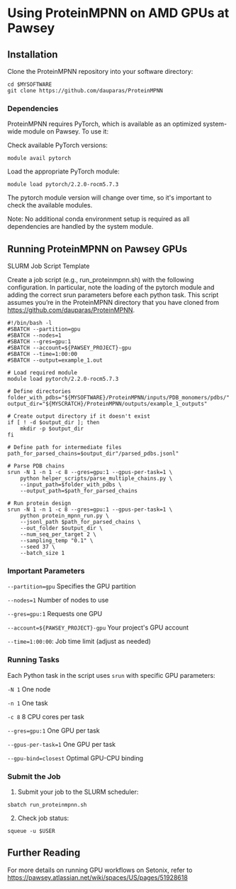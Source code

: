 # Using ProteinMPNN on AMD GPUs at Pawsey

## Installation

Clone the ProteinMPNN repository into your software directory:
```
cd $MYSOFTWARE
git clone https://github.com/dauparas/ProteinMPNN
```

### Dependencies

ProteinMPNN requires PyTorch, which is available as an optimized system-wide module on Pawsey. To use it:

Check available PyTorch versions:

`module avail pytorch`

Load the appropriate PyTorch module:

`module load pytorch/2.2.0-rocm5.7.3`

The pytorch module version will change over time, so it's important to check the available modules.

Note: No additional conda environment setup is required as all dependencies are handled by the system module.

## Running ProteinMPNN on Pawsey GPUs

SLURM Job Script Template

Create a job script (e.g., run_proteinmpnn.sh) with the following configuration. In particular, note the loading of the pytorch module and adding the correct srun parameters before each python task. This script assumes you’re in the ProteinMPNN directory that you have cloned from https://github.com/dauparas/ProteinMPNN. 
```
#!/bin/bash -l
#SBATCH --partition=gpu
#SBATCH --nodes=1
#SBATCH --gres=gpu:1
#SBATCH --account=${PAWSEY_PROJECT}-gpu
#SBATCH --time=1:00:00
#SBATCH --output=example_1.out

# Load required module
module load pytorch/2.2.0-rocm5.7.3

# Define directories
folder_with_pdbs="${MYSOFTWARE}/ProteinMPNN/inputs/PDB_monomers/pdbs/"
output_dir="${MYSCRATCH}/ProteinMPNN/outputs/example_1_outputs"

# Create output directory if it doesn't exist
if [ ! -d $output_dir ]; then
    mkdir -p $output_dir
fi

# Define path for intermediate files
path_for_parsed_chains=$output_dir"/parsed_pdbs.jsonl"

# Parse PDB chains
srun -N 1 -n 1 -c 8 --gres=gpu:1 --gpus-per-task=1 \
    python helper_scripts/parse_multiple_chains.py \
    --input_path=$folder_with_pdbs \
    --output_path=$path_for_parsed_chains

# Run protein design
srun -N 1 -n 1 -c 8 --gres=gpu:1 --gpus-per-task=1 \
    python protein_mpnn_run.py \
    --jsonl_path $path_for_parsed_chains \
    --out_folder $output_dir \
    --num_seq_per_target 2 \
    --sampling_temp "0.1" \
    --seed 37 \
    --batch_size 1
```

### Important Parameters

`--partition=gpu` Specifies the GPU partition

`--nodes=1` Number of nodes to use

`--gres=gpu:1` Requests one GPU

`--account=${PAWSEY_PROJECT}-gpu` Your project's GPU account

`--time=1:00:00`: Job time limit (adjust as needed)

### Running Tasks

Each Python task in the script uses `srun` with specific GPU parameters:

`-N 1` One node

`-n 1` One task

`-c 8` 8 CPU cores per task

`--gres=gpu:1` One GPU per task

`--gpus-per-task=1` One GPU per task

`--gpu-bind=closest` Optimal GPU-CPU binding

### Submit the Job

1. Submit your job to the SLURM scheduler:

`sbatch run_proteinmpnn.sh`

2. Check job status:

`squeue -u $USER`

## Further Reading

For more details on running GPU workflows on Setonix, refer to https://pawsey.atlassian.net/wiki/spaces/US/pages/51928618 
